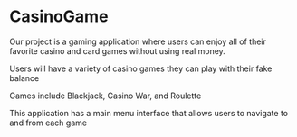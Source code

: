 # CasinoGame
Our project is a gaming application where users can enjoy all of their favorite casino
and card games without using real money.

Users will have a variety of casino games they can play with their fake balance

Games include Blackjack, Casino War, and Roulette

This application has a main menu interface that allows users to navigate to and from
each game
